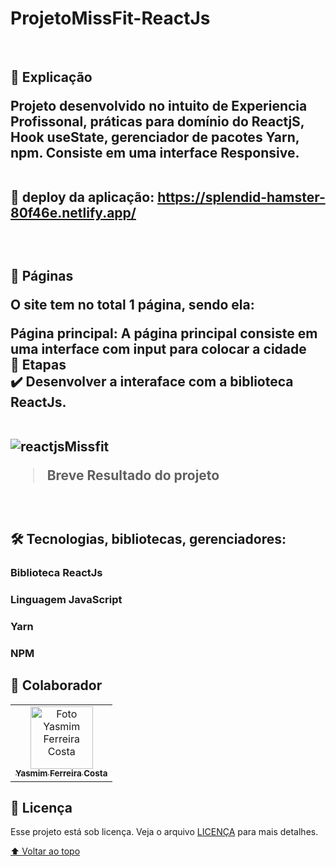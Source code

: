 # ProjetoMissFit-ReactJs

  <br><h2>📄 Explicação

Projeto desenvolvido no intuito de Experiencia Profissonal, práticas para domínio do ReactjS, Hook useState, gerenciador de pacotes Yarn, npm. Consiste em uma interface Responsive.
  
 <br> 🚀 deploy da aplicação: https://splendid-hamster-80f46e.netlify.app/


<br><h2>📁 Páginas
<p>O site tem no total 1 página, sendo ela:
<p>Página principal: A página principal consiste em uma interface com input para colocar a cidade
<br>🎯 Etapas
<br>✔️ Desenvolver a interaface com a biblioteca ReactJs. 
<br>
  <br>

  ![reactjsMissfit](https://user-images.githubusercontent.com/97356148/193889788-d62984ce-948c-4f06-a188-130cd19f56d8.png)

  > Breve Resultado do projeto
  <br>
 

<h2>🛠 Tecnologias, bibliotecas, gerenciadores:
<br><h3>Biblioteca ReactJs
<br><h3>Linguagem JavaScript
<br><h3>Yarn
<br><h3>NPM


## 🤝 Colaborador

<table>
  <tr>
    <td align="center">
      <a href="#">
        <img src="https://user-images.githubusercontent.com/97356148/192656802-5a792531-2020-4d55-a5bb-11ac8cee1bb1.JPG" width="100px;" alt="Foto Yasmim Ferreira Costa"/><br>
        <sub>
          <b>Yasmim Ferreira Costa</b>
        </sub>
      </a>
    </td>
  </tr>
</table>


## 📝 Licença

Esse projeto está sob licença. Veja o arquivo [LICENÇA](LICENSE.md) para mais detalhes.

[⬆ Voltar ao topo](#ProjetoMissFit-ReactJs)<br>


